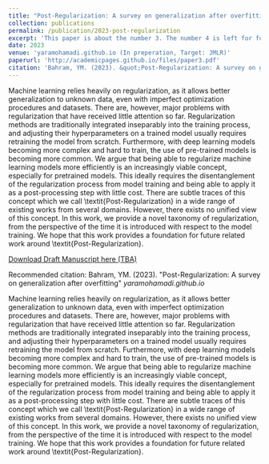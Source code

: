 ```yaml
---
title: "Post-Regularization: A survey on generalization after overfitting"
collection: publications
permalink: /publication/2023-post-regularization
excerpt: 'This paper is about the number 3. The number 4 is left for future work.'
date: 2023
venue: 'yaramohamadi.github.io (In preperation, Target: JMLR)'
paperurl: 'http://academicpages.github.io/files/paper3.pdf'
citation: 'Bahram, YM. (2023). &quot;Post-Regularization: A survey on generalization after overfitting&quot; <i>yaramohamadi.github.io</i>'
---
```


Machine learning relies heavily on regularization, as it allows better generalization to unknown data, even with imperfect optimization procedures and datasets. There are, however, major problems with regularization that have received little attention so far. Regularization methods are traditionally integrated inseparably into the training process, and adjusting their hyperparameters on a trained model usually requires retraining the model from scratch. Furthermore, with deep learning models becoming more complex and hard to train, the use of pre-trained models is becoming more common. We argue that being able to regularize machine learning models more efficiently is an increasingly viable concept, especially for pretrained models. This ideally requires the disentanglement of the regularization process from model training and being able to apply it as a post-processing step with little cost. There are subtle traces of this concept which we call \textit{Post-Regularization} in a wide range of existing works from several domains. However, there exists no unified view of this concept. In this work, we provide a novel taxonomy of regularization, from the perspective of the time it is introduced with respect to the model training. We hope that this work provides a foundation for future related work around \textit{Post-Regularization}.

[Download Draft Manuscript here (TBA)]()

Recommended citation: Bahram, YM. (2023). "Post-Regularization: A survey on generalization after overfitting" <i>yaramohamadi.github.io</i>

Machine learning relies heavily on regularization, as it allows better generalization to unknown data, even with imperfect optimization procedures and datasets. There are, however, major problems with regularization that have received little attention so far. Regularization methods are traditionally integrated inseparably into the training process, and adjusting their hyperparameters on a trained model usually requires retraining the model from scratch. Furthermore, with deep learning models becoming more complex and hard to train, the use of pre-trained models is becoming more common. We argue that being able to regularize machine learning models more efficiently is an increasingly viable concept, especially for pretrained models. This ideally requires the disentanglement of the regularization process from model training and being able to apply it as a post-processing step with little cost. There are subtle traces of this concept which we call \textit{Post-Regularization} in a wide range of existing works from several domains. However, there exists no unified view of this concept. In this work, we provide a novel taxonomy of regularization, from the perspective of the time it is introduced with respect to the model training. We hope that this work provides a foundation for future related work around \textit{Post-Regularization}.
